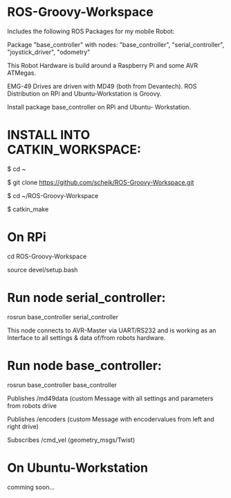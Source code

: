 ROS-Groovy-Workspace
========================
Includes the following ROS Packages for my mobile Robot:

Package "base_controller" with nodes: "base_controller", "serial_controller", "joystick_driver", "odometry"


This Robot Hardware is build around a Raspberry Pi 
and some AVR ATMegas. 

EMG-49 Drives are driven with MD49 (both from Devantech).
ROS Distribution on RPi and Ubuntu-Workstation is Groovy.

Install package base_controller on RPi and Ubuntu- Workstation.

INSTALL INTO CATKIN_WORKSPACE:
==

$ cd ~

$ git clone https://github.com/scheik/ROS-Groovy-Workspace.git

$ cd ~/ROS-Groovy-Workspace

$ catkin_make

On RPi
=============

cd ROS-Groovy-Workspace

source devel/setup.bash

Run node serial_controller: 
=============================

rosrun base_controller serial_controller

This node connects to AVR-Master via UART/RS232 and is working as an Interface to all settings & data of/from robots hardware.

Run node base_controller: 
=========================

rosrun base_controller base_controller

Publishes /md49data (custom Message with all settings and parameters from robots drive

Publishes /encoders (custom Message with encodervalues from left and right drive)

Subscribes /cmd_vel (geometry_msgs/Twist)

On Ubuntu-Workstation
=====================

comming soon...
